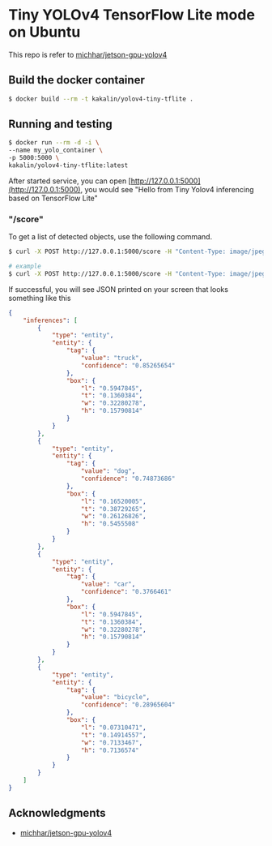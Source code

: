 # Tiny YOLOv4 TensorFlow Lite mode on Ubuntu

This repo is refer to [michhar/jetson-gpu-yolov4](https://github.com/michhar/jetson-gpu-yolov4)

## Build the docker container

```bash
$ docker build --rm -t kakalin/yolov4-tiny-tflite .
```

## Running and testing

```bash
$ docker run --rm -d -i \
--name my_yolo_container \
-p 5000:5000 \
kakalin/yolov4-tiny-tflite:latest
```

After started service, you can open [http://127.0.0.1:5000](http://127.0.0.1:5000), you would see "Hello from Tiny Yolov4 inferencing based on TensorFlow Lite"


### "/score"

To get a list of detected objects, use the following command.

```bash
$ curl -X POST http://127.0.0.1:5000/score -H "Content-Type: image/jpeg" --data-binary @<full_path_to_image_file_in_jpeg>

# example
$ curl -X POST http://127.0.0.1:5000/score -H "Content-Type: image/jpeg" --data-binary @images/dog.jpg
```

If successful, you will see JSON printed on your screen that looks something like this

```json
{
    "inferences": [
        {
            "type": "entity",
            "entity": {
                "tag": {
                    "value": "truck",
                    "confidence": "0.85265654"
                },
                "box": {
                    "l": "0.5947845",
                    "t": "0.1360384",
                    "w": "0.32280278",
                    "h": "0.15790814"
                }
            }
        },
        {
            "type": "entity",
            "entity": {
                "tag": {
                    "value": "dog",
                    "confidence": "0.74873686"
                },
                "box": {
                    "l": "0.16520005",
                    "t": "0.38729265",
                    "w": "0.26126826",
                    "h": "0.5455508"
                }
            }
        },
        {
            "type": "entity",
            "entity": {
                "tag": {
                    "value": "car",
                    "confidence": "0.3766461"
                },
                "box": {
                    "l": "0.5947845",
                    "t": "0.1360384",
                    "w": "0.32280278",
                    "h": "0.15790814"
                }
            }
        },
        {
            "type": "entity",
            "entity": {
                "tag": {
                    "value": "bicycle",
                    "confidence": "0.28965604"
                },
                "box": {
                    "l": "0.07310471",
                    "t": "0.14914557",
                    "w": "0.7133467",
                    "h": "0.7136574"
                }
            }
        }
    ]
}
```

## Acknowledgments

- [michhar/jetson-gpu-yolov4](https://github.com/michhar/jetson-gpu-yolov4)
